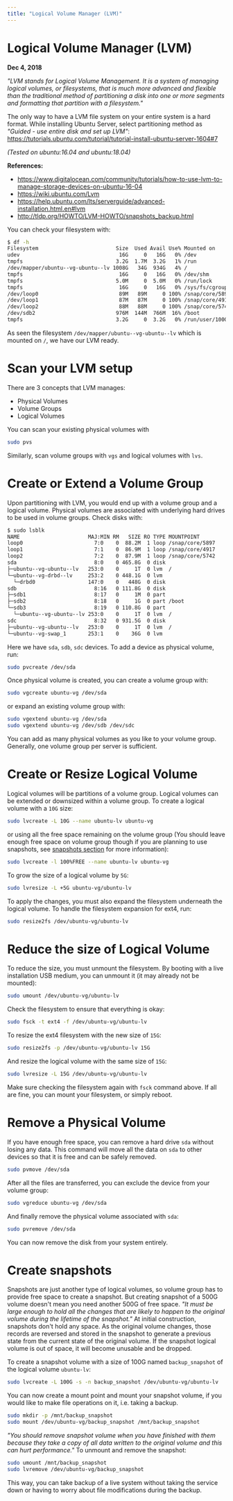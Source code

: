 ```yaml
---
title: "Logical Volume Manager (LVM)"
---
```


# Logical Volume Manager (LVM)

**Dec 4, 2018**<!-- \ -->
<!-- <sup>Last modified: **Dec 2, 2018**</sup> -->

*"LVM stands for Logical Volume Management. It is a system of managing logical volumes, or filesystems, that is much more advanced and flexible than the traditional method of partitioning a disk into one or more segments and formatting that partition with a filesystem."*

The only way to have a LVM file system on your entire system is a hard format. While installing Ubuntu Server, select partitioning method as *"Guided - use entire disk and set up LVM"*: https://tutorials.ubuntu.com/tutorial/tutorial-install-ubuntu-server-1604#7

*(Tested on ubuntu:16.04 and ubuntu:18.04)*

**References:**

- https://www.digitalocean.com/community/tutorials/how-to-use-lvm-to-manage-storage-devices-on-ubuntu-16-04
- https://wiki.ubuntu.com/Lvm
- https://help.ubuntu.com/lts/serverguide/advanced-installation.html.en#lvm
- http://tldp.org/HOWTO/LVM-HOWTO/snapshots_backup.html

You can check your filesystem with:

```bash
$ df -h
Filesystem                         Size  Used Avail Use% Mounted on
udev                                16G     0   16G   0% /dev
tmpfs                              3.2G  1.7M  3.2G   1% /run
/dev/mapper/ubuntu--vg-ubuntu--lv 1008G   34G  934G   4% /
tmpfs                               16G     0   16G   0% /dev/shm
tmpfs                              5.0M     0  5.0M   0% /run/lock
tmpfs                               16G     0   16G   0% /sys/fs/cgroup
/dev/loop0                          89M   89M     0 100% /snap/core/5897
/dev/loop1                          87M   87M     0 100% /snap/core/4917
/dev/loop2                          88M   88M     0 100% /snap/core/5742
/dev/sdb2                          976M  144M  766M  16% /boot
tmpfs                              3.2G     0  3.2G   0% /run/user/1000
```

As seen the filesystem `/dev/mapper/ubuntu--vg-ubuntu--lv` which is mounted on `/`, we have our LVM ready.

# Scan your LVM setup

There are 3 concepts that LVM manages:

- Physical Volumes
- Volume Groups
- Logical Volumes

You can scan your existing physical volumes with

```bash
sudo pvs
```

Similarly, scan volume groups with `vgs` and logical volumes with `lvs`.

# Create or Extend a Volume Group

Upon partitioning with LVM, you would end up with a volume group and a logical volume. Physical volumes are associated with underlying hard drives to be used in volume groups. Check disks with:

```bash
$ sudo lsblk
NAME                      MAJ:MIN RM   SIZE RO TYPE MOUNTPOINT
loop0                       7:0    0  88.2M  1 loop /snap/core/5897
loop1                       7:1    0  86.9M  1 loop /snap/core/4917
loop2                       7:2    0  87.9M  1 loop /snap/core/5742
sda                         8:0    0 465.8G  0 disk
├─ubuntu--vg-ubuntu--lv   253:0    0     1T  0 lvm  /
└─ubuntu--vg-drbd--lv     253:2    0 448.1G  0 lvm
  └─drbd0                 147:0    0   448G  0 disk
sdb                         8:16   0 111.8G  0 disk
├─sdb1                      8:17   0     1M  0 part
├─sdb2                      8:18   0     1G  0 part /boot
└─sdb3                      8:19   0 110.8G  0 part
  └─ubuntu--vg-ubuntu--lv 253:0    0     1T  0 lvm  /
sdc                         8:32   0 931.5G  0 disk
├─ubuntu--vg-ubuntu--lv   253:0    0     1T  0 lvm  /
└─ubuntu--vg-swap_1       253:1    0    36G  0 lvm
```

Here we have `sda`, `sdb`, `sdc` devices. To add a device as physical volume, run:

```bash
sudo pvcreate /dev/sda
```

Once physical volume is created, you can create a volume group with:

```bash
sudo vgcreate ubuntu-vg /dev/sda
```

or expand an existing volume group with:

```bash
sudo vgextend ubuntu-vg /dev/sda
sudo vgextend ubuntu-vg /dev/sdb /dev/sdc
```

You can add as many physical volumes as you like to your volume group. Generally, one volume group per server is sufficient.

# Create or Resize Logical Volume

Logical volumes will be partitions of a volume group. Logical volumes can be extended or downsized within a volume group. To create a logical volume with a `10G` size:

```bash
sudo lvcreate -L 10G --name ubuntu-lv ubuntu-vg
```

or using all the free space remaining on the volume group (You should leave enough free space on volume group though if you are planning to use snapshots, see [snapshots section](#create-snapshots) for more information):

```bash
sudo lvcreate -l 100%FREE --name ubuntu-lv ubuntu-vg
```

To grow the size of a logical volume by `5G`:

```bash
sudo lvresize -L +5G ubuntu-vg/ubuntu-lv
```

To apply the changes, you must also expand the filesystem underneath the logical volume. To handle the filesystem expansion for ext4, run:

```bash
sudo resize2fs /dev/ubuntu-vg/ubuntu-lv
```

# Reduce the size of Logical Volume

To reduce the size, you must unmount the filesystem. By booting with a live installation USB medium, you can unmount it (it may already not be mounted):

```bash
sudo umount /dev/ubuntu-vg/ubuntu-lv
```

Check the filesystem to ensure that everything is okay:

```bash
sudo fsck -t ext4 -f /dev/ubuntu-vg/ubuntu-lv
```

To resize the ext4 filesystem with the new size of `15G`:

```bash
sudo resize2fs -p /dev/ubuntu-vg/ubuntu-lv 15G
```

And resize the logical volume with the same size of `15G`:

```bash
sudo lvresize -L 15G /dev/ubuntu-vg/ubuntu-lv
```

Make sure checking the filesystem again with `fsck` command above. If all are fine, you can mount your filesystem, or simply reboot.

# Remove a Physical Volume

If you have enough free space, you can remove a hard drive `sda` without losing any data. This command will move all the data on `sda` to other devices so that it is free and can be safely removed.

```bash
sudo pvmove /dev/sda
```

After all the files are transferred, you can exclude the device from your volume group:

```bash
sudo vgreduce ubuntu-vg /dev/sda
```

And finally remove the physical volume associated with `sda`:

```bash
sudo pvremove /dev/sda
```

You can now remove the disk from your system entirely.

# Create snapshots

Snapshots are just another type of logical volumes, so volume group has to provide free space to create a snapshot. But creating snapshot of a 500G volume doesn't mean you need another 500G of free space. *"It must be large enough to hold all the changes that are likely to happen to the original volume during the lifetime of the snapshot."* At initial construction, snapshots don't hold any space. As the original volume changes, those records are reversed and stored in the snapshot to generate a previous state from the current state of the original volume. If the snapshot logical volume is out of space, it will become unusable and be dropped.

To create a snapshot volume with a size of 100G named `backup_snapshot` of the logical volume `ubuntu-lv`:

```bash
sudo lvcreate -L 100G -s -n backup_snapshot /dev/ubuntu-vg/ubuntu-lv
```

You can now create a mount point and mount your snapshot volume, if you would like to make file operations on it, i.e. taking a backup.

```bash
sudo mkdir -p /mnt/backup_snapshot
sudo mount /dev/ubuntu-vg/backup_snapshot /mnt/backup_snapshot
```

*"You should remove snapshot volume when you have finished with them because they take a copy of all data written to the original volume and this can hurt performance."* To unmount and remove the snapshot:

```bash
sudo umount /mnt/backup_snapshot
sudo lvremove /dev/ubuntu-vg/backup_snapshot
```

This way, you can take backup of a live system without taking the service down or having to worry about file modifications during the backup.
